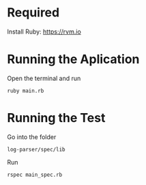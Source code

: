 # Required
Install Ruby: https://rvm.io

# Running the Aplication
Open the terminal and run
```
ruby main.rb
```

# Running the Test
Go into the folder
```
log-parser/spec/lib
```
Run
```
rspec main_spec.rb
```
